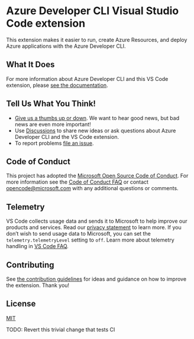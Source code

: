 # Azure Developer CLI Visual Studio Code extension

This extension makes it easier to run, create Azure Resources, and deploy Azure applications with the Azure Developer CLI.

## What It Does
For more information about Azure Developer CLI and this VS Code extension, please [see the documentation](https://aka.ms/azure-dev/vscode).

## Tell Us What You Think!
- [Give us a thumbs up or down](https://aka.ms/azure-dev/hats). We want to hear good news, but bad news are even more important!
- Use [Discussions](https://aka.ms/azure-dev/discussions) to share new ideas or ask questions about Azure Developer CLI and the VS Code extension.
- To report problems [file an issue](https://aka.ms/azure-dev/issues).

## Code of Conduct

This project has adopted the [Microsoft Open Source Code of Conduct](https://opensource.microsoft.com/codeofconduct/). For more information see the [Code of Conduct FAQ](https://opensource.microsoft.com/codeofconduct/faq/) or contact [opencode@microsoft.com](mailto:opencode@microsoft.com) with any additional questions or comments.

## Telemetry

VS Code collects usage data and sends it to Microsoft to help improve our products and services. Read our [privacy statement](https://go.microsoft.com/fwlink/?LinkID=528096&clcid=0x409) to learn more. If you don’t wish to send usage data to Microsoft, you can set the `telemetry.telemetryLevel` setting to `off`. Learn more about telemetry handling in [VS Code FAQ](https://code.visualstudio.com/docs/supporting/faq#_how-to-disable-telemetry-reporting).

## Contributing

See [the contribution guidelines](CONTRIBUTING.md) for ideas and guidance on how to improve the extension. Thank you!

## License

[MIT](https://github.com/Azure/azure-dev/LICENSE.md)

TODO: Revert this trivial change that tests CI
